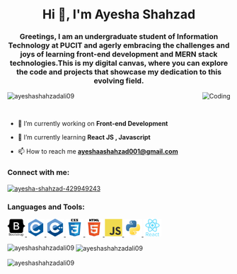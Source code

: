 <h1 align="center">Hi 👋, I'm Ayesha Shahzad</h1>
<h3 align="center">Greetings, I am an undergraduate student of Information Technology at PUCIT and agerly embracing the challenges and joys of learning front-end development and MERN stack technologies.This is my digital canvas, where you can explore the code and projects that showcase my dedication to this evolving field.</h3>


<img align="right" alt="Coding" with="400" height="300" src="https://th.bing.com/th/id/OIP.abdQjROU88DFVSUMwuBPLAHaHa?pid=ImgDet&rs=1"><p align="left"> <img src="https://komarev.com/ghpvc/?username=ayeshashahzadali09&label=Profile%20views&color=0e75b6&style=flat" alt="ayeshashahzadali09" /> </p>

<p align="left"> <a href="https://twitter.com/" target="blank"><img src="https://img.shields.io/twitter/follow/?logo=twitter&style=for-the-badge" alt="" /></a> </p>

- 🔭 I’m currently working on **Front-end Development**

- 🌱 I’m currently learning **React JS , Javascript**

- 📫 How to reach me **ayeshaashahzad001@gmail.com**

<h3 align="left">Connect with me:</h3>
<p align="left">
<a href="https://linkedin.com/in/ayesha-shahzad-429949243" target="blank"><img align="center" src="https://raw.githubusercontent.com/rahuldkjain/github-profile-readme-generator/master/src/images/icons/Social/linked-in-alt.svg" alt="ayesha-shahzad-429949243" height="30" width="40" /></a>
</p>

<h3 align="left">Languages and Tools:</h3>
<p align="left"> <a href="https://getbootstrap.com" target="_blank" rel="noreferrer"> <img src="https://raw.githubusercontent.com/devicons/devicon/master/icons/bootstrap/bootstrap-plain-wordmark.svg" alt="bootstrap" width="40" height="40"/> </a> <a href="https://www.cprogramming.com/" target="_blank" rel="noreferrer"> <img src="https://raw.githubusercontent.com/devicons/devicon/master/icons/c/c-original.svg" alt="c" width="40" height="40"/> </a> <a href="https://www.w3schools.com/cpp/" target="_blank" rel="noreferrer"> <img src="https://raw.githubusercontent.com/devicons/devicon/master/icons/cplusplus/cplusplus-original.svg" alt="cplusplus" width="40" height="40"/> </a> <a href="https://www.w3schools.com/css/" target="_blank" rel="noreferrer"> <img src="https://raw.githubusercontent.com/devicons/devicon/master/icons/css3/css3-original-wordmark.svg" alt="css3" width="40" height="40"/> </a> <a href="https://www.w3.org/html/" target="_blank" rel="noreferrer"> <img src="https://raw.githubusercontent.com/devicons/devicon/master/icons/html5/html5-original-wordmark.svg" alt="html5" width="40" height="40"/> </a> <a href="https://developer.mozilla.org/en-US/docs/Web/JavaScript" target="_blank" rel="noreferrer"> <img src="https://raw.githubusercontent.com/devicons/devicon/master/icons/javascript/javascript-original.svg" alt="javascript" width="40" height="40"/> </a> <a href="https://www.python.org" target="_blank" rel="noreferrer"> <img src="https://raw.githubusercontent.com/devicons/devicon/master/icons/python/python-original.svg" alt="python" width="40" height="40"/> </a> <a href="https://reactjs.org/" target="_blank" rel="noreferrer"> <img src="https://raw.githubusercontent.com/devicons/devicon/master/icons/react/react-original-wordmark.svg" alt="react" width="40" height="40"/> </a> </p>

<p><img align="left" src="https://github-readme-stats.vercel.app/api/top-langs?username=ayeshashahzadali09&show_icons=true&locale=en&layout=compact" alt="ayeshashahzadali09" /></p>

<p>&nbsp;<img align="center" src="https://github-readme-stats.vercel.app/api?username=ayeshashahzadali09&show_icons=true&locale=en" alt="ayeshashahzadali09" /></p>

<p><img align="center" src="https://github-readme-streak-stats.herokuapp.com/?user=ayeshashahzadali09&" alt="ayeshashahzadali09" /></p>
